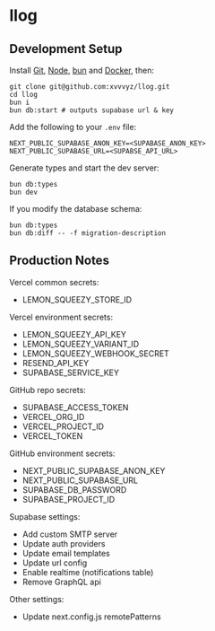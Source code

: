 # llog

## Development Setup

Install [Git](https://git-scm.com/book/en/v2/Getting-Started-Installing-Git),
[Node](https://nodejs.org/en/download), [bun](https://bun.sh/docs/installation)
and [Docker](https://docs.docker.com/engine/install), then:

```shell
git clone git@github.com:xvvvyz/llog.git
cd llog
bun i
bun db:start # outputs supabase url & key
```

Add the following to your `.env` file:

```dotenv
NEXT_PUBLIC_SUPABASE_ANON_KEY=<SUPABASE_ANON_KEY>
NEXT_PUBLIC_SUPABASE_URL=<SUPABSE_API_URL>
```

Generate types and start the dev server:

```shell
bun db:types
bun dev
```

If you modify the database schema:

```shell
bun db:types
bun db:diff -- -f migration-description
```

## Production Notes

Vercel common secrets:

- LEMON_SQUEEZY_STORE_ID

Vercel environment secrets:

- LEMON_SQUEEZY_API_KEY
- LEMON_SQUEEZY_VARIANT_ID
- LEMON_SQUEEZY_WEBHOOK_SECRET
- RESEND_API_KEY
- SUPABASE_SERVICE_KEY

GitHub repo secrets:

- SUPABASE_ACCESS_TOKEN
- VERCEL_ORG_ID
- VERCEL_PROJECT_ID
- VERCEL_TOKEN

GitHub environment secrets:

- NEXT_PUBLIC_SUPABASE_ANON_KEY
- NEXT_PUBLIC_SUPABASE_URL
- SUPABASE_DB_PASSWORD
- SUPABASE_PROJECT_ID

Supabase settings:

- Add custom SMTP server
- Update auth providers
- Update email templates
- Update url config
- Enable realtime (notifications table)
- Remove GraphQL api

Other settings:

- Update next.config.js remotePatterns
